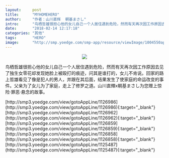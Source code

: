 ```yaml
---
layout:     post
title:      "MYHOMEHERO"
author:     "作者：山川直辉  朝基まさし"
intro:      "鸟栖哲雄很担心他的女儿自己一个人居住遇到危险，然而有天再次因工作原因去见了独生女零花却发现她脸上被殴打的痕迹，问其是谁打的，女儿不肯说。回家的路上哲雄看见了像是犯人的男人，并跟在其后面，结果发生了使家庭的命运改变的事件。父亲为了女儿为了家庭，走上了修罗之道。山川直輝x朝基まさし为您赠上惊险·罪恶·悬念的故事。"
date:       "2018-02-14 12:17:18"
categories: "其他"
tags:       "HERO"
image:      "http://smp.yoedge.com/smp-app/resource/viewImage/1004550appline.png"
---
```

<div style="text-align: center">
<p><img src="http://smp.yoedge.com/smp-app/resource/viewImage/1004550appline.png"/></p>
</div>
<p class="post-meta">
<span>鸟栖哲雄很担心他的女儿自己一个人居住遇到危险，然而有天再次因工作原因去见了独生女零花却发现她脸上被殴打的痕迹，问其是谁打的，女儿不肯说。回家的路上哲雄看见了像是犯人的男人，并跟在其后面，结果发生了使家庭的命运改变的事件。父亲为了女儿为了家庭，走上了修罗之道。山川直輝x朝基まさし为您赠上惊险·罪恶·悬念的故事。</span>
</p>
[http://smp3.yoedge.com/view/gotoAppLine/1126986](http://smp3.yoedge.com/view/gotoAppLine/1126986){:target="_blank"}
[http://smp3.yoedge.com/view/gotoAppLine/1126962](http://smp3.yoedge.com/view/gotoAppLine/1126962){:target="_blank"}
[http://smp3.yoedge.com/view/gotoAppLine/1126859](http://smp3.yoedge.com/view/gotoAppLine/1126859){:target="_blank"}
[http://smp3.yoedge.com/view/gotoAppLine/1126858](http://smp3.yoedge.com/view/gotoAppLine/1126858){:target="_blank"}
[http://smp3.yoedge.com/view/gotoAppLine/1125487](http://smp3.yoedge.com/view/gotoAppLine/1125487){:target="_blank"}


